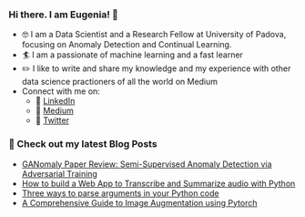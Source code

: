 ### Hi there. I am Eugenia! 👋

* :nerd_face: I am a Data Scientist and a Research Fellow at University of Padova, focusing on Anomaly Detection and Continual Learning.
* :surfer: I am a passionate of machine learning and a fast learner
* :pencil2: I like to write and share my knowledge and my experience with other data science practioners of all the world on Medium
* Connect with me on:
   * :handbag: [LinkedIn](https://www.linkedin.com/in/eugenia-anello/)
   * :blue_book: [Medium](https://medium.com/@eugenia-anello)
   * :gem: [Twitter](https://twitter.com/AnelloEugenia)

### :dart: Check out my latest Blog Posts

* [GANomaly Paper Review: Semi-Supervised Anomaly Detection via Adversarial Training](https://towardsdatascience.com/ganomaly-paper-review-semi-supervised-anomaly-detection-via-adversarial-training-a6f7a64a265f)
* [How to build a Web App to Transcribe and Summarize audio with Python](https://towardsdatascience.com/how-to-build-a-web-app-to-transcribe-and-summarize-audio-with-python-dc719cb9e1f5?sk=96f349f866419fe55cd6a1496e740069)
* [Three ways to parse arguments in your Python code](https://towardsdatascience.com/three-ways-to-parse-arguments-in-your-python-code-aba092e8ad73?sk=190d2dfa79c4903959ea8946039d9aa5)
* [A Comprehensive Guide to Image Augmentation using Pytorch](https://towardsdatascience.com/a-comprehensive-guide-to-image-augmentation-using-pytorch-fb162f2444be?sk=cc387c596e7ecc8d6b78c2e86e845f34)
